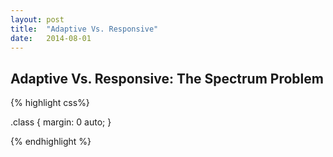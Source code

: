 ```yaml
---
layout: post
title:  "Adaptive Vs. Responsive"
date:   2014-08-01 
---
```


## Adaptive Vs. Responsive: The Spectrum Problem

{% highlight css%}

.class {
	margin: 0 auto;
}

{% endhighlight %}